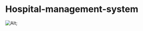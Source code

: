 # Hospital-management-system
![Alt](https://github.com/ZhaoXinPeng12/Hospital-management-system/blob/master/md/%E5%8C%BB%E9%99%A2%E7%AE%A1%E7%90%86%E7%B3%BB%E7%BB%9F-%E9%A1%B9%E7%9B%AE%E7%AD%94%E8%BE%A9.png);
